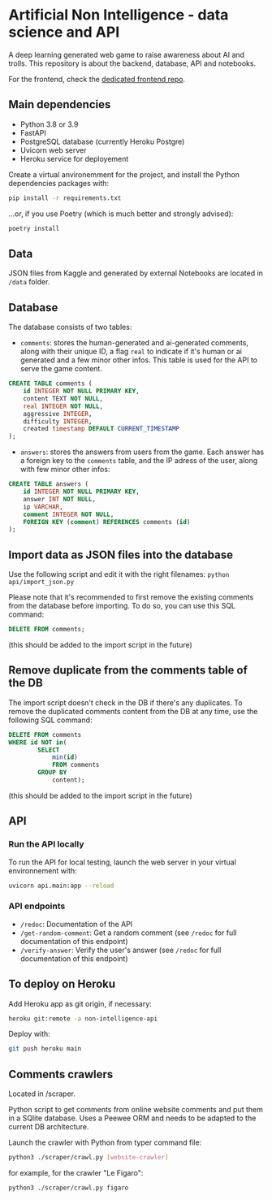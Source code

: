 # Artificial Non Intelligence - data science and API

A deep learning generated web game to raise awareness about AI and trolls.
This repository is about the backend, database, API and notebooks.

For the frontend, check the [dedicated frontend repo](https://github.com/bolinocroustibat/artificial-non-intelligence-frontend).


## Main dependencies

- Python 3.8 or 3.9
- FastAPI
- PostgreSQL database (currently Heroku Postgre)
- Uvicorn web server
- Heroku service for deployement

Create a virtual anvironemment for the project, and install the Python dependencies packages with:
```sh
pip install -r requirements.txt
```

...or, if you use Poetry (which is much better and strongly advised):
```sh
poetry install
```


## Data

JSON files from Kaggle and generated by external Notebooks are located in `/data` folder.


## Database

The database consists of two tables:

- `comments`: stores the human-generated and ai-generated comments, along with their unique ID, a flag `real` to indicate if it's human or ai generated and a few minor other infos. This table is used for the API to serve the game content.
```sql
CREATE TABLE comments (
	id INTEGER NOT NULL PRIMARY KEY,
	content TEXT NOT NULL,
	real INTEGER NOT NULL,
	aggressive INTEGER,
	difficulty INTEGER,
	created timestamp DEFAULT CURRENT_TIMESTAMP
);
```

- `answers`: stores the answers from users from the game. Each answer has a foreign key to the `comments` table, and the IP adress of the user, along with few minor other infos:
```sql
CREATE TABLE answers (
	id INTEGER NOT NULL PRIMARY KEY,
	answer INT NOT NULL,
	ip VARCHAR,
	comment INTEGER NOT NULL,
	FOREIGN KEY (comment) REFERENCES comments (id)
);
```


## Import data as JSON files into the database

Use the following script and edit it with the right filenames:
`python api/import_json.py`

Please note that it's recommended to first remove the existing comments from the database before importing. To do so, you can use this SQL command:
```sql
DELETE FROM comments;
```
(this should be added to the import script in the future)


## Remove duplicate from the comments table of the DB

The import script doesn't check in the DB if there's any duplicates.
To remove the duplicated comments content from the DB at any time, use the following SQL command:
```sql
DELETE FROM comments
WHERE id NOT in(
		SELECT
			min(id)
			FROM comments
		GROUP BY
			content);
```
(this should be added to the import script in the future)


## API

### Run the API locally
To run the API for local testing, launch the web server in your virtual environnement with:
```sh
uvicorn api.main:app --reload
```

### API endpoints
- `/redoc`: Documentation of the API
- `/get-random-comment`: Get a random comment (see `/redoc` for full documentation of this endpoint)
- `/verify-answer`: Verify the user's answer (see `/redoc` for full documentation of this endpoint)


## To deploy on Heroku

Add Heroku app as git origin, if necessary:
```sh
heroku git:remote -a non-intelligence-api
```

Deploy with:
```sh
git push heroku main
```


## Comments crawlers

Located in /scraper.

Python script to get comments from online website comments and put them in a SQlite database. Uses a Peewee ORM and needs to be adapted to the current DB architecture.

Launch the crawler with Python from typer command file:
```sh
python3 ./scraper/crawl.py [website-crawler]
```

for example, for the crawler "Le Figaro":
```sh
python3 ./scraper/crawl.py figaro
```
